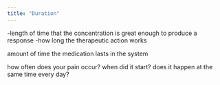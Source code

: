 ```yaml
---
title: "Duration"
---
```

-length of time that the concentration is great enough to produce a response
-how long the therapeutic action works

amount of time the medication lasts in the system

how often does your pain occur?
when did it start?
does it happen at the same time every day?

